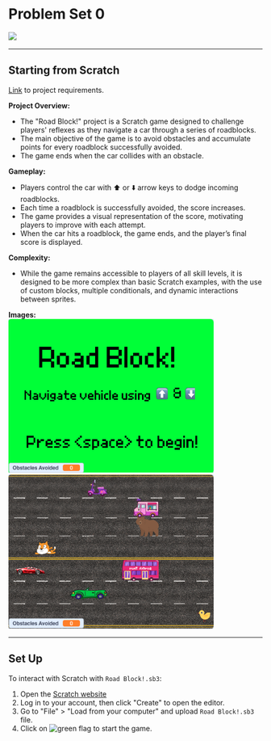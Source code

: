 # Problem Set 0

![](https://encrypted-tbn0.gstatic.com/images?q=tbn:ANd9GcSt0UlJUvLLMrRxceySJK7mszAWuQh0xE9yUA&s)

-----

## Starting from Scratch
[Link](https://cs50.harvard.edu/x/2024/psets/0/scratch/) to project requirements.

**Project Overview:**  
- The "Road Block!" project is a Scratch game designed to challenge players' reflexes as they navigate a car through a series of roadblocks.   
- The main objective of the game is to avoid obstacles and accumulate points for every roadblock successfully avoided.   
- The game ends when the car collides with an obstacle.  

**Gameplay:**  
- Players control the car with ⬆️ or ⬇️ arrow keys to dodge incoming roadblocks.  
- Each time a roadblock is successfully avoided, the score increases.  
- The game provides a visual representation of the score, motivating players to improve with each attempt.   
- When the car hits a roadblock, the game ends, and the player’s final score is displayed.  

**Complexity:**  
- While the game remains accessible to players of all skill levels, it is designed to be more complex than basic Scratch examples, with the use of custom blocks, multiple conditionals, and dynamic interactions between sprites.

**Images:**  
![Intro](imgs/intro.png) 
![Gameplay](imgs/gameplay.png)

-----

## Set Up

To interact with Scratch with `Road Block!.sb3`:
1. Open the [Scratch website]()
2. Log in to your account, then click "Create" to open the editor.
2. Go to "File" > "Load from your computer" and upload `Road Block!.sb3` file.
4. Click on <img src="https://encrypted-tbn0.gstatic.com/images?q=tbn:ANd9GcRh9gtt9bIdc-lGWiItR-je__LJAFJLAQyDHQ&s" alt="green flag" width="15"/> to start the game.
